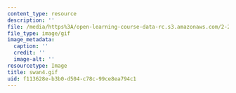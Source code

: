 ```yaml
---
content_type: resource
description: ''
file: /media/https%3A/open-learning-course-data-rc.s3.amazonaws.com/2-24-ocean-wave-interaction-with-ships-and-offshore-energy-systems-13-022-spring-2002/f113628eb3b0d504c78c99ce8ea794c1_swan4.gif
file_type: image/gif
image_metadata:
  caption: ''
  credit: ''
  image-alt: ''
resourcetype: Image
title: swan4.gif
uid: f113628e-b3b0-d504-c78c-99ce8ea794c1
---
```

